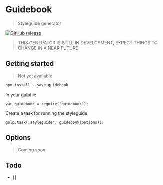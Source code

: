 # Guidebook
> Styleguide generator

[![GitHub release](https://img.shields.io/github/release/qubyte/rubidium.svg)](https://github.com/benoitdeziel/guidebook)

> THIS GENERATOR IS STILL IN DEVELOPMENT, EXPECT THINGS TO CHANGE IN A NEAR FUTURE

## Getting started

> Not yet available

`npm install --save guidebook`

In your gulpfile

```
var guidebook = require('guidebook');
```

Create a task for running the styleguide

```
gulp.task('styleguide', guidebook(options));
```

## Options

> Coming soon

## Todo

- [] 
